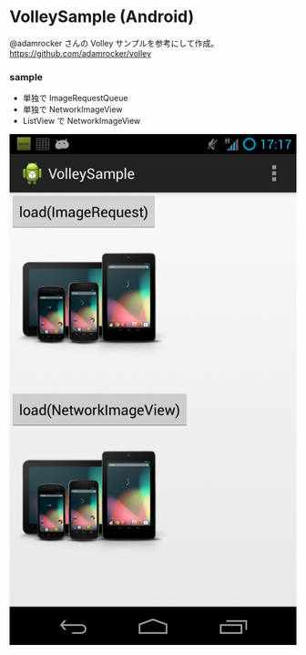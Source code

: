VolleySample (Android)
============
@adamrocker さんの Volley サンプルを参考にして作成。  
https://github.com/adamrocker/volley

### sample
- 単独で ImageRequestQueue
- 単独で NetworkImageView
- ListView で NetworkImageView

![alt text](capture.png)
